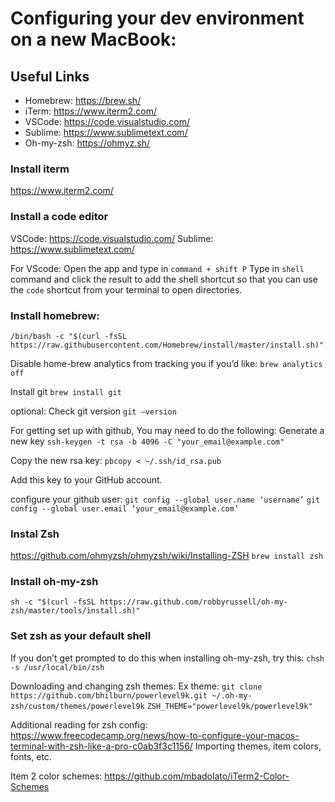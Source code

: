 # Configuring your dev environment on a new MacBook:

## Useful Links
- Homebrew: https://brew.sh/
- iTerm: https://www.iterm2.com/
- VSCode: https://code.visualstudio.com/
- Sublime: https://www.sublimetext.com/
- Oh-my-zsh: https://ohmyz.sh/

### Install iterm
https://www.iterm2.com/

### Install a code editor
VSCode: https://code.visualstudio.com/
Sublime: https://www.sublimetext.com/

For VScode:
Open the app and type in `command + shift P`
Type in `shell` command and click the result to add the shell shortcut so that you can use the `code` shortcut from your terminal to open directories.


### Install homebrew:
```/bin/bash -c "$(curl -fsSL https://raw.githubusercontent.com/Homebrew/install/master/install.sh)"```

Disable home-brew analytics from tracking you if you’d like: 
```brew analytics off```

Install git 
```brew install git```

optional: Check git version
```git —version```


For getting set up with github, You may need to do the following:
Generate a new key
```ssh-keygen -t rsa -b 4096 -C "your_email@example.com"```

Copy the new rsa key:
```pbcopy < ~/.ssh/id_rsa.pub```

Add this key to your GitHub account.

configure your github user:
```git config --global user.name ‘username’```
```git config --global user.email ‘your_email@example.com’```


### Instal Zsh
https://github.com/ohmyzsh/ohmyzsh/wiki/Installing-ZSH
```brew install zsh```

### Install oh-my-zsh
```sh -c "$(curl -fsSL https://raw.github.com/robbyrussell/oh-my-zsh/master/tools/install.sh)"```


### Set zsh as your default shell
If you don’t get prompted to do this when installing oh-my-zsh, try this: 
```chsh -s /usr/local/bin/zsh```

Downloading and changing zsh themes:
Ex theme:
```git clone https://github.com/bhilburn/powerlevel9k.git ~/.oh-my-zsh/custom/themes/powerlevel9k```
```ZSH_THEME="powerlevel9k/powerlevel9k"```


Additional reading for zsh config:
https://www.freecodecamp.org/news/how-to-configure-your-macos-terminal-with-zsh-like-a-pro-c0ab3f3c1156/
Importing themes, item colors, fonts, etc.

Item 2 color schemes: https://github.com/mbadolato/iTerm2-Color-Schemes



